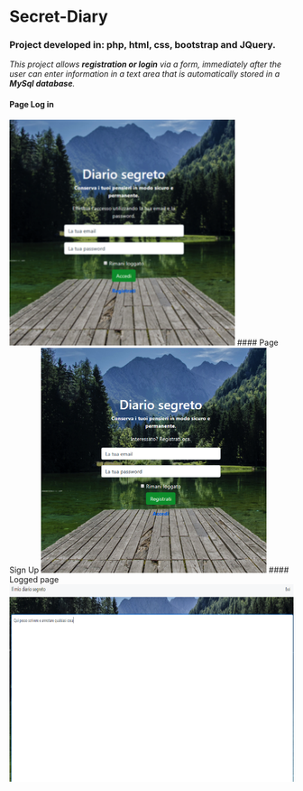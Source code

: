 # Secret-Diary

### Project developed in: php, html, css, bootstrap and JQuery. 

*This project allows **registration or login** via a form, immediately after the user can enter information in a text area that is automatically stored in a **MySql database**.*

#### Page Log in
<img src="Screenshot/LogIn.png" width="400" height="400">
#### Page Sign Up
<img src="Screenshot/SignUp.png" width="400" height="400">
#### Logged page 
<img src="Screenshot/textArea.png" width="700" height="350">